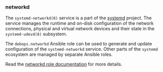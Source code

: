 ### networkd

The `systemd-networkd(8)` service is a part of the
[systemd](https://www.freedesktop.org/wiki/Software/systemd/) project.
The service manages the runtime and on-disk configuration of the network
connections, physical and virtual network devices and their state in the
`systemd-udevd(8)` subsystem.

The `debops.networkd` Ansible role can be used to generate and update
configuration of the `systemd-networkd` service. Other parts of the
`systemd` ecosystem are managed by separate Ansible roles.

Read the [networkd role documentation](https://docs.debops.org/en/HEAD/ansible/roles/networkd/) for more details.
